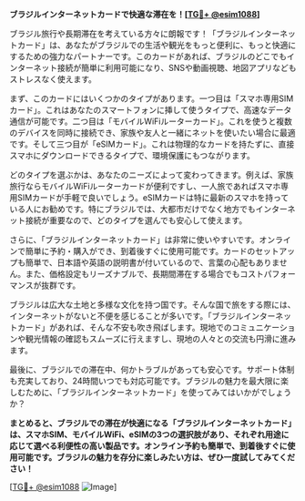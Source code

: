 **ブラジルインターネットカードで快適な滞在を！[[TG💪+ @esim1088](https://t.me/s/esim1088)]**

ブラジル旅行や長期滞在を考えている方々に朗報です！「ブラジルインターネットカード」は、あなたがブラジルでの生活や観光をもっと便利に、もっと快適にするための強力なパートナーです。このカードがあれば、ブラジルのどこでもインターネット接続が簡単に利用可能になり、SNSや動画視聴、地図アプリなどもストレスなく使えます。

まず、このカードにはいくつかのタイプがあります。一つ目は「スマホ専用SIMカード」。これはあなたのスマートフォンに挿して使うタイプで、高速なデータ通信が可能です。二つ目は「モバイルWiFiルーターカード」。これを使うと複数のデバイスを同時に接続でき、家族や友人と一緒にネットを使いたい場合に最適です。そして三つ目が「eSIMカード」。これは物理的なカードを持たずに、直接スマホにダウンロードできるタイプで、環境保護にもつながります。

どのタイプを選ぶかは、あなたのニーズによって変わってきます。例えば、家族旅行ならモバイルWiFiルーターカードが便利ですし、一人旅であればスマホ専用SIMカードが手軽で良いでしょう。eSIMカードは特に最新のスマホを持っている人にお勧めです。特にブラジルでは、大都市だけでなく地方でもインターネット接続が重要なので、どのタイプを選んでも安心して使えます。

さらに、「ブラジルインターネットカード」は非常に使いやすいです。オンラインで簡単に予約・購入ができ、到着後すぐに使用可能です。カードのセットアップも簡単で、日本語や英語の説明書が付いているので、言葉の心配もありません。また、価格設定もリーズナブルで、長期間滞在する場合でもコストパフォーマンスが抜群です。

ブラジルは広大な土地と多様な文化を持つ国です。そんな国で旅をする際には、インターネットがないと不便を感じることが多いです。「ブラジルインターネットカード」があれば、そんな不安も吹き飛ばします。現地でのコミュニケーションや観光情報の確認もスムーズに行えますし、現地の人々との交流も円滑に進みます。

最後に、ブラジルでの滞在中、何かトラブルがあっても安心です。サポート体制も充実しており、24時間いつでも対応可能です。ブラジルの魅力を最大限に楽しむために、「ブラジルインターネットカード」を使ってみてはいかがでしょうか？

**まとめると、ブラジルでの滞在が快適になる「ブラジルインターネットカード」は、スマホSIM、モバイルWiFi、eSIMの3つの選択肢があり、それぞれ用途に応じて選べる利便性の高い製品です。オンライン予約も簡単で、到着後すぐに使用可能です。ブラジルの魅力を存分に楽しみたい方は、ぜひ一度試してみてください！**

[[TG💪+ @esim1088](https://t.me/s/esim1088) ![Image](https://i.postimg.cc/Y0z9fWf4/image.png)]